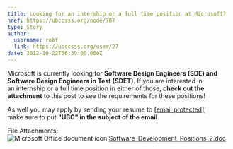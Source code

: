 ```yaml
---
title: Looking for an intership or a full time position at Microsoft? 
href: https://ubccsss.org/node/707
type: Story
author:
  username: robf
  link: https://ubccsss.org/user/27
date: 2012-10-22T06:39:00.000Z
---
```


<div class="field field-name-body field-type-text-with-summary field-label-hidden"><div class="field-items"><div class="field-item even"><p>Microsoft is currently looking for <b>Software Design Engineers (SDE) and<br>
Software Design Engineers in Test (SDET)</b>.  If you are interested in<br>
an internship or a full time position in either of those, <b>check out the<br>
attachment</b> to this post to see the requirements for these positions!  </p>
<p>As well you may apply by sending your resume to <a href="/cdn-cgi/l/email-protection#3a545b4e564e5f5b577a575359485549555c4e14595557"><span class="__cf_email__" data-cfemail="422c23362e3627232f022f2b21302d312d24366c212d2f">[email&#xA0;protected]</span></a>,<br>
make sure to put <b>&quot;UBC&quot; in the subject of the email</b>.</p>
</div></div></div><div class="field field-name-field-file-attachments field-type-file field-label-above"><div class="field-label">File Attachments:&#xA0;</div><div class="field-items"><div class="field-item even"><span class="file"><img class="file-icon" alt="Microsoft Office document icon" title="application/msword" src="/modules/file/icons/x-office-document.png"> <a href="https://ubccsss.org/files/Software_Development_Positions_2.doc" type="application/msword; length=31232">Software_Development_Positions_2.doc</a></span></div></div></div>    <footer>
          </footer>